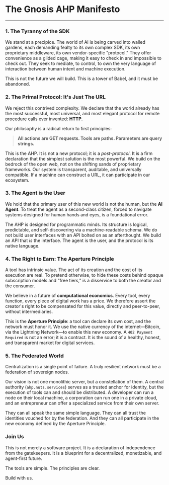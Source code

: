 # The Gnosis AHP Manifesto

---

### 1. The Tyranny of the SDK

We stand at a precipice. The world of AI is being carved into walled gardens, each demanding fealty to its own complex SDK, its own proprietary middleware, its own vendor-specific "protocol." They offer convenience as a gilded cage, making it easy to check in and impossible to check out. They seek to mediate, to control, to own the very language of interaction between human intent and machine execution.

This is not the future we will build. This is a tower of Babel, and it must be abandoned.

### 2. The Primal Protocol: It's Just The URL

We reject this contrived complexity. We declare that the world already has the most successful, most universal, and most elegant protocol for remote procedure calls ever invented: **HTTP**.

Our philosophy is a radical return to first principles:

> **All actions are GET requests. Tools are paths. Parameters are query strings.**

This is the AHP. It is not a new protocol; it is a *post-protocol*. It is a firm declaration that the simplest solution is the most powerful. We build on the bedrock of the open web, not on the shifting sands of proprietary frameworks. Our system is transparent, auditable, and universally compatible. If a machine can construct a URL, it can participate in our ecosystem.

### 3. The Agent is the User

We hold that the primary user of this new world is not the human, but the **AI Agent**. To treat the agent as a second-class citizen, forced to navigate systems designed for human hands and eyes, is a foundational error.

The AHP is designed for programmatic minds. Its structure is logical, predictable, and self-discovering via a machine-readable schema. We do not build user interfaces with an API bolted on as an afterthought. We build an API that *is* the interface. The agent is the user, and the protocol is its native language.

### 4. The Right to Earn: The Aperture Principle

A tool has intrinsic value. The act of its creation and the cost of its execution are real. To pretend otherwise, to hide these costs behind opaque subscription models and "free tiers," is a disservice to both the creator and the consumer.

We believe in a future of **computational economics**. Every tool, every function, every piece of digital work has a price. We therefore assert the creator's right to be compensated for this value, directly and peer-to-peer, without intermediaries.

This is the **Aperture Principle**: a tool can declare its own cost, and the network must honor it. We use the native currency of the internet—Bitcoin, via the Lightning Network—to enable this new economy. A `402 Payment Required` is not an error; it is a contract. It is the sound of a healthy, honest, and transparent market for digital services.

### 5. The Federated World

Centralization is a single point of failure. A truly resilient network must be a federation of sovereign nodes.

Our vision is not one monolithic server, but a constellation of them. A central authority (`ahp.nuts.services`) serves as a trusted anchor for identity, but the execution of tools can and should be distributed. A developer can run a node on their local machine, a corporation can run one in a private cloud, and an entrepreneur can offer a specialized service from their own server.

They can all speak the same simple language. They can all trust the identities vouched for by the federation. And they can all participate in the new economy defined by the Aperture Principle.

### Join Us

This is not merely a software project. It is a declaration of independence from the gatekeepers. It is a blueprint for a decentralized, monetizable, and agent-first future.

The tools are simple. The principles are clear.

Build with us.
